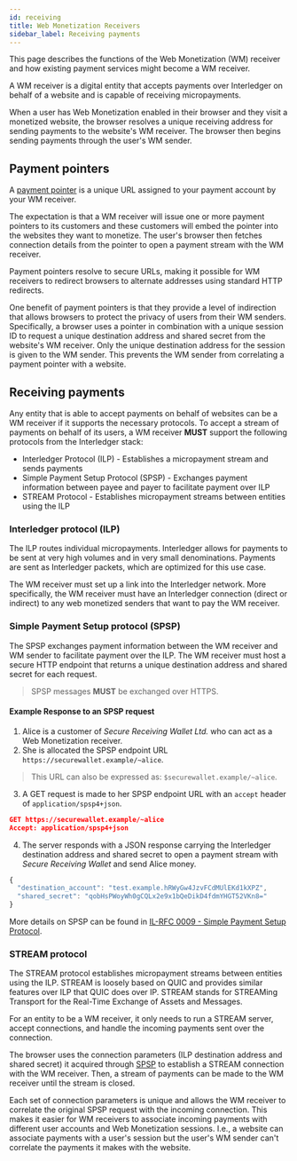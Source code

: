```yaml
---
id: receiving
title: Web Monetization Receivers
sidebar_label: Receiving payments
---
```


This page describes the functions of the Web Monetization (WM) receiver and how
existing payment services might become a WM receiver.

A WM receiver is a digital entity that accepts payments over Interledger
on behalf of a website and is capable of receiving micropayments.

When a user has Web Monetization enabled in their browser and they visit a
monetized website, the browser resolves a unique receiving address for sending
payments to the website's WM receiver. The browser then begins sending payments
through the user's WM sender.

## Payment pointers

A [payment pointer](https://paymentpointers.org) is a unique URL assigned to your
payment account by your WM receiver.

The expectation is that a WM receiver will issue one or more payment pointers to
its customers and these customers will embed the pointer into the websites they
want to monetize. The user's browser then fetches connection details from the
pointer to open a payment stream with the WM receiver.

Payment pointers resolve to secure URLs, making it possible for WM receivers to
redirect browsers to alternate addresses using standard HTTP redirects.

One benefit of payment pointers is that they provide a level of indirection that
allows browsers to protect the privacy of users from their WM senders. Specifically,
a browser uses a pointer in combination with a unique session ID to request
a unique destination address and shared secret from the website's WM  receiver.
Only the unique destination address for the session is given to the WM sender.
This prevents the WM sender from correlating a payment pointer with a website.

## Receiving payments

Any entity that is able to accept payments on behalf of websites can be a WM
receiver if it supports the necessary protocols. To accept a stream of payments
on behalf of its users, a WM receiver **MUST** support the following protocols
from the Interledger stack:

* Interledger Protocol (ILP) - Establishes a micropayment stream and sends payments
* Simple Payment Setup Protocol (SPSP) - Exchanges payment information between
payee and payer to facilitate payment over ILP
* STREAM Protocol - Establishes micropayment streams between entities using the ILP

### Interledger protocol (ILP)

The ILP routes individual micropayments. Interledger allows for payments to be
sent at very high volumes and in very small denominations. Payments are sent as
Interledger packets, which are optimized for this use case.

The WM receiver must set up a link into the Interledger network. More specifically,
the WM receiver must have an Interledger connection (direct or indirect) to any
web monetized senders that want to pay the WM receiver.

### Simple Payment Setup protocol (SPSP)

The SPSP exchanges payment information between the WM receiver and WM sender to
facilitate payment over the ILP. The WM receiver must host a secure HTTP endpoint
that returns a unique destination address and shared secret for each request.

> SPSP messages **MUST** be exchanged over HTTPS.

#### Example Response to an SPSP request

1. Alice is a customer of _Secure Receiving Wallet Ltd._ who can act as a Web
Monetization receiver.
2. She is allocated the SPSP endpoint URL `https://securewallet.example/~alice`.
> This URL can also be expressed as: `$securewallet.example/~alice`.

3. A GET request is made to her SPSP endpoint URL with an `accept` header of `application/spsp4+json`.

```json
GET https://securewallet.example/~alice
Accept: application/spsp4+json
```

4. The server responds with a JSON response carrying the Interledger destination
address and shared secret to open a payment stream with
_Secure Receiving Wallet_ and send Alice money.

```ts
{
  "destination_account": "test.example.hRWyGw4JzvFCdMUlEKd1kXPZ",
  "shared_secret": "qobHsPWoyWh0gCQLx2e9x1bQeDikD4fdmYHGT52VKn8="
}
```

More details on SPSP can be found in
[IL-RFC 0009 - Simple Payment Setup Protocol](https://interledger.org/rfcs/0009-simple-payment-setup-protocol/).

### STREAM protocol

The STREAM protocol establishes micropayment streams between entities using the
ILP. STREAM is loosely based on QUIC and provides similar features over ILP that
QUIC does over IP. STREAM stands for STREAMing Transport for the Real-Time
Exchange of Assets and Messages.

For an entity to be a WM receiver, it only needs to run a STREAM server, accept
connections, and handle the incoming payments sent over the connection.

The browser uses the connection parameters (ILP destination address and shared
  secret) it acquired through [SPSP](#simple-payment-setup-protocol-spsp) to
  establish a STREAM connection with the WM receiver. Then, a stream of payments
  can be made to the WM receiver until the stream is closed.

Each set of connection parameters is unique and allows the WM receiver to
correlate the original SPSP request with the incoming connection. This makes it
easier for WM receivers to associate incoming payments with different user accounts
and Web Monetization sessions. I.e., a website can associate payments with a
user's session but the user's WM sender can't correlate the payments it makes with
the website.
